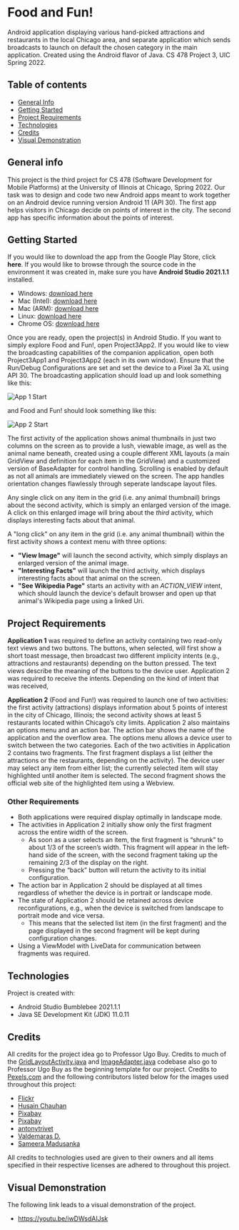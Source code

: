 # Food and Fun!
Android application displaying various hand-picked attractions and restaurants in the local Chicago area, and separate application which sends broadcasts to launch on default the chosen category in the main application. Created using the Android flavor of Java. CS 478 Project 3, UIC Spring 2022.

## Table of contents
* [General Info](#general-info)
* [Getting Started](#getting-started)
* [Project Requirements](#project-requirements)
* [Technologies](#technologies)
* [Credits](#credits)
* [Visual Demonstration](#visual-demonstration)

## General info
This project is the third project for CS 478 (Software Development for Mobile Platforms) at the University of Illinois at Chicago, Spring 2022. Our task was to design and code two new Android apps meant to work together on an Android device running version Android 11 (API 30). The first app helps visitors in Chicago decide on points of interest in the city. The second app has specific information about the points of interest. 

## Getting Started
If you would like to download the app from the Google Play Store, click **here**. If you would like to browse through the source code in the environment it was created in, make sure you have **Android Studio 2021.1.1** installed.
* Windows: [download here](https://redirector.gvt1.com/edgedl/android/studio/install/2021.1.1.20/android-studio-2021.1.1.20-windows.exe)
* Mac (Intel): [download here](https://redirector.gvt1.com/edgedl/android/studio/install/2021.1.1.20/android-studio-2021.1.1.20-mac.dmg)
* Mac (ARM): [download here](https://redirector.gvt1.com/edgedl/android/studio/install/2021.1.1.20/android-studio-2021.1.1.20-mac_arm.dmg)
* Linux: [download here](https://redirector.gvt1.com/edgedl/android/studio/ide-zips/2021.1.1.20/android-studio-2021.1.1.20-linux.tar.gz)
* Chrome OS: [download here](https://redirector.gvt1.com/edgedl/android/studio/install/2021.1.1.20/android-studio-2021.1.1.20-cros.deb)

Once you are ready, open the project(s) in Android Studio. If you want to simply explore Food and Fun!, open Project3App2. If you would like to view the broadcasting capabilities of the companion application, open both Project3App1 and Project3App2 (each in its own window). Ensure that the Run/Debug Configurations are set and set the device to a Pixel 3a XL using API 30. The broadcasting application should load up and look something like this:

![App 1 Start](images/app1start.png)

and Food and Fun! should look something like this:

![App 2 Start](images/app2start.png)


The first activity of the application shows animal thumbnails in just two columns on the screen as to provide a lush, viewable image, as well as the animal name beneath, created using a couple different XML layouts (a main GridView and definition for each item in the GridView) and a customized version of BaseAdapter for control handling. Scrolling is enabled by default as not all animals are immediately viewed on the screen. The app handles orientation changes flawlessly through seperate landscape layout files. 

Any single click on any item in the grid (i.e. any animal thumbnail) brings about the second activity, which is simply an enlarged version of the image. A click on this enlarged image will bring about the *third* activity, which displays interesting facts about that animal.  

A "long click" on any item in the grid (i.e. any animal thumbnail) within the first activity shows a context menu with three options: 
* **"View Image"** will launch the second activity, which simply displays an enlarged version of the animal image.
* **"Interesting Facts"** will launch the third activity, which displays interesting facts about that animal on the screen.
* **"See Wikipedia Page"** starts an activity with an *ACTION_VIEW* intent, which should launch the device's default browser and open up that animal's Wikipedia page using a linked Uri. 

## Project Requirements
**Application 1** was required to define an activity containing two read-only text views and two buttons. The buttons, when selected, will first show a short toast message, then broadcast two different implicity intents (e.g., attractions and restaurants) depending on the button pressed. The text views describe the meaning of the buttons to the device user. Application 2 was required to receive the intents. Depending on the kind of intent that was received, 

**Application 2** (Food and Fun!) was required to launch one of two activities: the first activity (attractions) displays information about 5 points of interest in the city of Chicago, Illinois; the second activity shows at least 5 restaurants located within Chicago’s city limits. Application 2 also maintains an options menu and an action bar. The action bar shows the name of the application and the overflow area. The options menu allows a device user to switch between the two categories. Each of the two activities in Application 2 contains two fragments. The first fragment displays a list (either the attractions or the restaurants, depending on the activity). The device user may select any item from either list; the currently selected item will stay highlighted until another item is selected. The second fragment shows the official web site of the highlighted item using a Webview.

### Other Requirements ###
* Both applications were required display optimally in landscape mode. 
* The activities in Application 2 initially show only the first fragment across the entire width of the screen. 
    * As soon as a user selects an item, the first fragment is “shrunk” to about 1/3 of the screen’s width. This fragment will appear in the left-hand side of the screen, with the second fragment taking up the remaining 2/3 of the display on the right. 
    * Pressing the “back” button will return the activity to its initial configuration. 
* The action bar in Application 2 should be displayed at all times regardless of whether the device is in portrait or landscape mode.
* The state of Application 2 should be retained across device reconfigurations, e.g., when the device is switched from landscape to portrait mode and vice versa. 
    * This means that the selected list item (in the first fragment) and the page displayed in the second fragment will be kept during configuration changes.
* Using a ViewModel with LiveData for communication between fragments was required.
    
## Technologies
Project is created with:
* Android Studio Bumblebee 2021.1.1
* Java SE Development Kit (JDK) 11.0.11

## Credits
All credits for the project idea go to Professor Ugo Buy. Credits to much of the [GridLayoutActivity.java](app/src/main/java/com/example/project2/GridLayoutActivity.java) and [ImageAdapter.java](app/src/main/java/com/example/project2/ImageAdapter.java) codebase also go to Professor Ugo Buy as the beginning template for our project. Credits to [Pexels.com](https://www.pexels.com/) and the following contributors listed below for the images used throughout this project:
* [Flickr](https://www.pexels.com/photo/tiger-beside-tree-145971/)
* [Husain Chauhan](https://www.pexels.com/photo/silhouettes-of-unrecognizable-arabic-man-with-camel-at-sunset-4456133/) 
* [Pixabay](https://www.pexels.com/photo/chimpanzee-sitting-on-gray-stone-in-closeup-photography-during-daytime-33787/)
* [Pixabay](https://www.pexels.com/photo/brown-white-and-black-eagle-flying-nearby-pink-flower-field-158330/)
* [antonytrivet](https://pixabay.com/images/id-5799523/)
* [Valdemaras D.](https://www.pexels.com/photo/group-of-people-taking-picture-of-shark-1700656/)
* [Sameera Madusanka](https://www.pexels.com/photo/macro-photography-of-green-crested-lizard-735174/)

All credits to technologies used are given to their owners and all items specified in their respective licenses are adhered to throughout this project.  

## Visual Demonstration
The following link leads to a visual demonstration of the project.
* https://youtu.be/iwDWsdAIJsk
